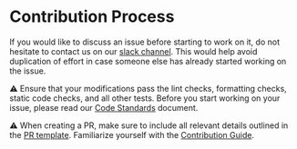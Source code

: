 # Contribution Process

If you would like to discuss an issue before starting to work on it, do not hesitate to contact us on our [slack channel](https://openservicebrokerapi.slack.com/messages/C99PBB6ER). This would help avoid duplication of effort in case someone else has already started working on the issue.

:warning: Ensure that your modifications pass the lint checks, formatting checks, static code checks, and all other tests. Before you start working on your issue, please read our [Code Standards](code-standards.md) document.

:warning: When creating a PR, make sure to include all relevant details outlined in the [PR template](./../../PULL_REQUEST_TEMPLATE.md). Familiarize yourself with the [Contribution Guide](./../../CONTRIBUTING.md).
